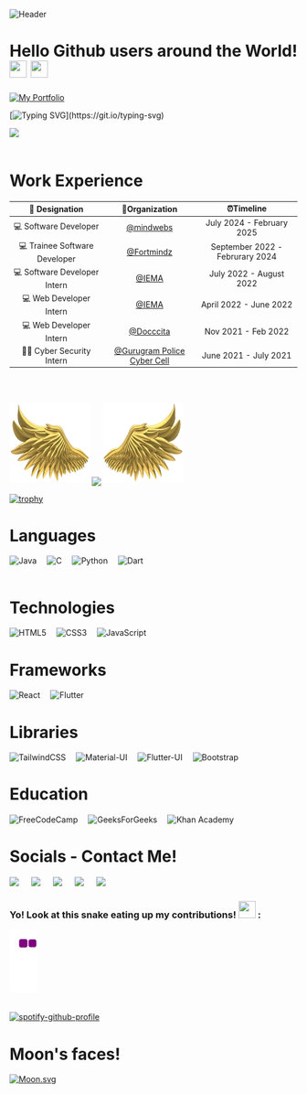 ![Header](https://raw.githubusercontent.com/halfrost/halfrost/master/icons/header_.png)

<!-- ![Header](https://github.com/shambashib20/shambashib20/blob/ce21de7542bc9c082c1dce3797f629ddd0f4d59e/header.png) -->

# Hello Github users around the World! <img src= "https://media2.giphy.com/media/Lm5hxmmI6ucOQGfjKj/giphy.gif?cid=6c09b952o9xti0m387z597k2xqipch3qmqjydym98oef87ve&rid=giphy.gif&ct=s" width= "30" height= "30"> <img src= "https://media.tenor.com/images/2adfe94e69139f3e22623b61d375a7a7/tenor.gif" width= "30" height= "30">

<a href="https://shambashib-majumdar.vercel.app/">
 <img src="https://img.shields.io/badge/my_portfolio-000?style=for-the-badge&logo=ko-fi&logoColor=white" alt="My Portfolio"/></a>

[![Typing SVG](https://readme-typing-svg.herokuapp.com?font=muli&color=F70505&vCenter=true&lines=Hi!+I'm+Shambashib!;I+am+a+Web+Developer;A+cyber+security+enthusiast!;Have+a+curiosity+to+learn+new+things!;Interested+in+Product+Designing;Fond+of+Sports!;A+Culer+by+heart!)](https://git.io/typing-svg)

<!-- [![Typing SVG](https://readme-typing-svg.herokuapp.com?font=Architects+Daughter&color=%23008080&lines=Hi!+Its'+Shambashib;I'm+a+Web+Developer!;I'm+a+CRAZY+football+fan!;And+working+on+my+chess+skills+XD!)](https://git.io/typing-svg) -->

<img src="https://profile-counter.glitch.me/shambashib20/count.svg">
<br>
<br>

# Work Experience

|      💼 Designation      |                                            🏢Organization                                             |      ⏰Timeline       |
| :----------------------: | :---------------------------------------------------------------------------------------------------: | :-------------------: |
| 💻 Software Developer   |                                     [@mindwebs](https://mindwebs.org/)                                 | July 2024 - February 2025  |
| 💻 Trainee Software Developer   |                                     [@Fortmindz](https://fortmindz.com/)                           | September 2022 - Februrary 2024  |
| 💻 Software Developer Intern  |                                     [@IEMA](https://iemlabs.com)                                      | July 2022 - August 2022  |
| 💻 Web Developer Intern  |                                     [@IEMA](https://iemlabs.com)                                      | April 2022 - June 2022  |
| 💻 Web Developer Intern  |                        [@Docccita](https://www.linkedin.com/company/docccita)                         |  Nov 2021 - Feb 2022  |
| 🙇‍♂️ Cyber Security Intern | [@Gurugram Police Cyber Cell](https://drive.google.com/file/d/1UqcIPQTU-kRjzs-9qdYUQ49D-Fo4jIIG/view) | June 2021 - July 2021 |

<!-- ## Achievements

-  Web Developer Intern at IEMA Research and Developement Ltd.
-  Cybersecurity Intern at Gurugram Police Cyber Cell
- 💻 Front End Developement Intern at Docccita
- ✌️ Open Source contributor at Swift Code of Summer 2021, GirlScript Summer of Code '21 and GirlScript Winter of Code '21.
- 🧑‍🔬 Exhibitor at West Bengal State Science Expo 2020 -->

<br>
<br>

<p align="left">
  <a>
    <img height="140" width="140" src="https://github.com/shambashib20/shambashib20/blob/e70a0f963545438454fa42b8d7b2efa68fec0f6b/PNG/left.png">
    <img align="center" src="https://github-readme-streak-stats.herokuapp.com/?user=shambashib20&theme=dark"/>
    <img height="140" width="140" src="https://github.com/shambashib20/shambashib20/blob/e70a0f963545438454fa42b8d7b2efa68fec0f6b/PNG/right.png">
  </a>
</p>

<!-- ![Shambashib's Github Stats](https://github-readme-stats.vercel.app/api?username=shambashib20&count_private=true&show_icons=true&theme=dark) -->

[![trophy](https://github-profile-trophy.vercel.app/?username=shambashib20&theme=darkhub)](https://github.com/shambashib20/github-profile-trophy)

# Languages

![Java](https://img.shields.io/badge/java-%23ED8B00.svg?style=for-the-badge&logo=java&logoColor=white)&emsp;
![C](https://img.shields.io/badge/c-%2300599C.svg?style=for-the-badge&logo=c&logoColor=white)&emsp;
![Python](https://img.shields.io/badge/python-3670A0?style=for-the-badge&logo=python&logoColor=ffdd54)&emsp;
![Dart](https://img.shields.io/badge/dart-%230175C2.svg?style=for-the-badge&logo=dart&logoColor=white)
<br>
<br>

# Technologies

![HTML5](https://img.shields.io/badge/html5-%23E34F26.svg?style=for-the-badge&logo=html5&logoColor=white)&emsp;
![CSS3](https://img.shields.io/badge/css3-%231572B6.svg?style=for-the-badge&logo=css3&logoColor=white)&emsp;
![JavaScript](https://img.shields.io/badge/javascript-%23F0DB4F.svg?style=for-the-badge&logo=javascript&logoColor=white)&emsp;
<br>

# Frameworks

![React](https://img.shields.io/badge/react-%2361DAFB.svg?style=for-the-badge&logo=react&logoColor=white)&emsp;
![Flutter](https://img.shields.io/badge/Flutter-%2302569B.svg?style=for-the-badge&logo=Flutter&logoColor=white)&emsp;

# Libraries
![TailwindCSS](https://img.shields.io/badge/tailwindcss-%2338B2AC.svg?style=for-the-badge&logo=tailwind-css&logoColor=white)&emsp;
![Material-UI](https://img.shields.io/badge/material-ui-%23F44336.svg?style=for-the-badge&logo=material-ui&logoColor=white)&emsp;
![Flutter-UI](https://img.shields.io/badge/flutter-ui-%23F44336.svg?style=for-the-badge&logo=flutter-ui&logoColor=white)&emsp;
![Bootstrap](https://img.shields.io/badge/bootstrap-%23563D7C.svg?style=for-the-badge&logo=bootstrap&logoColor=white)

# Education
![FreeCodeCamp](https://img.shields.io/badge/Freecodecamp-%23123.svg?&style=for-the-badge&logo=freecodecamp&logoColor=green)&emsp;
![GeeksForGeeks](https://img.shields.io/badge/GeeksforGeeks-gray?style=for-the-badge&logo=geeksforgeeks&logoColor=35914c)&emsp;
![Khan Academy](https://img.shields.io/badge/KhanAcademy-%2314BF96.svg?style=for-the-badge&logo=KhanAcademy&logoColor=white)&emsp;

# Socials - Contact Me!

<a target="_blank" href="https://www.linkedin.com/in/shambashib"><img height="30" src="https://img.shields.io/badge/linkedin-%230077B5.svg?style=for-the-badge&logo=linkedin&logoColor=white"></a>
&emsp;
<a target="_blank" href="https://hashnode.com/@shambashib"><img height="30" src="https://img.shields.io/badge/Hashnode-2962FF?style=for-the-badge&logo=hashnode&logoColor=white"></a>
&emsp;
<a target="_blank" href="https://t.me/its_shambashib"><img height="30" src="https://img.shields.io/badge/Telegram-2CA5E0?style=for-the-badge&logo=telegram&logoColor=white"></a>
&emsp;
<a target="_blank" href="https://twitter.com/its_shambashib"><img height="30" src="https://img.shields.io/badge/Twitter-%231DA1F2.svg?style=for-the-badge&logo=Twitter&logoColor=white"></a>
&emsp;
<a target="_blank" href="mailto:shambashibmajumdar2000@gmail.com"><img height="30" src="https://img.shields.io/badge/Gmail-D14836?style=for-the-badge&logo=gmail&logoColor=white"></a>
&emsp;

<!-- ![Metrics](https://metrics.lecoq.io/shambashib20?template=terminal&introduction=1&base.indepth=false&introduction.title=true&config.timezone=Asia%2FCalcutta) -->

### Yo! Look at this snake eating up my contributions! <img src= "https://c.tenor.com/BczFoyx41WoAAAAj/swallowed-the-mighty-ones.gif" width= "30" height= "30"> :

![snake gif](https://github.com/shambashib20/shambashib20/blob/595188e8b709170cc0126b275c32f8a01ceae9f7/github-contribution-grid-snake.gif)
<br>
<br>

[![spotify-github-profile](https://spotify-github-profile.vercel.app/api/view?uid=k92ua747i2tdq8jvivowjqkig&cover_image=true&theme=default&bar_color=53b14f&bar_color_cover=true)](https://spotify-github-profile.vercel.app/api/view?uid=k92ua747i2tdq8jvivowjqkig&redirect=true)

# Moon's faces!

[![Moon.svg](https://moon-svg.minung.dev/moon.svg?theme=ray)](https://moon-svg.minung.dev)

